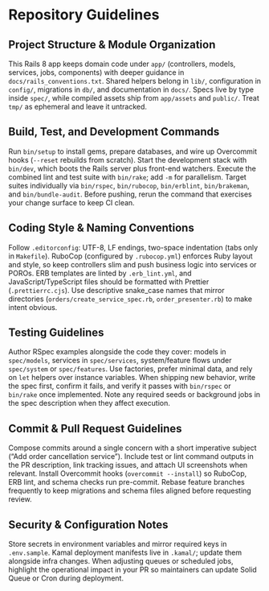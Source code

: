 # Repository Guidelines

## Project Structure & Module Organization
This Rails 8 app keeps domain code under `app/` (controllers, models, services, jobs, components) with deeper guidance in `docs/rails_conventions.txt`. Shared helpers belong in `lib/`, configuration in `config/`, migrations in `db/`, and documentation in `docs/`. Specs live by type inside `spec/`, while compiled assets ship from `app/assets` and `public/`. Treat `tmp/` as ephemeral and leave it untracked.

## Build, Test, and Development Commands
Run `bin/setup` to install gems, prepare databases, and wire up Overcommit hooks (`--reset` rebuilds from scratch). Start the development stack with `bin/dev`, which boots the Rails server plus front-end watchers. Execute the combined lint and test suite with `bin/rake`; add `-m` for parallelism. Target suites individually via `bin/rspec`, `bin/rubocop`, `bin/erblint`, `bin/brakeman`, and `bin/bundle-audit`. Before pushing, rerun the command that exercises your change surface to keep CI clean.

## Coding Style & Naming Conventions
Follow `.editorconfig`: UTF-8, LF endings, two-space indentation (tabs only in `Makefile`). RuboCop (configured by `.rubocop.yml`) enforces Ruby layout and style, so keep controllers slim and push business logic into services or POROs. ERB templates are linted by `.erb_lint.yml`, and JavaScript/TypeScript files should be formatted with Prettier (`.prettierrc.cjs`). Use descriptive snake_case names that mirror directories (`orders/create_service_spec.rb`, `order_presenter.rb`) to make intent obvious.

## Testing Guidelines
Author RSpec examples alongside the code they cover: models in `spec/models`, services in `spec/services`, system/feature flows under `spec/system` or `spec/features`. Use factories, prefer minimal data, and rely on `let` helpers over instance variables. When shipping new behavior, write the spec first, confirm it fails, and verify it passes with `bin/rspec` or `bin/rake` once implemented. Note any required seeds or background jobs in the spec description when they affect execution.

## Commit & Pull Request Guidelines
Compose commits around a single concern with a short imperative subject (“Add order cancellation service”). Include test or lint command outputs in the PR description, link tracking issues, and attach UI screenshots when relevant. Install Overcommit hooks (`overcommit --install`) so RuboCop, ERB lint, and schema checks run pre-commit. Rebase feature branches frequently to keep migrations and schema files aligned before requesting review.

## Security & Configuration Notes
Store secrets in environment variables and mirror required keys in `.env.sample`. Kamal deployment manifests live in `.kamal/`; update them alongside infra changes. When adjusting queues or scheduled jobs, highlight the operational impact in your PR so maintainers can update Solid Queue or Cron during deployment.
